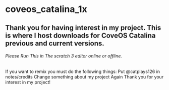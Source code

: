 # coveos_catalina_1x
## Thank you for having interest in my project. This is where I host downloads for CoveOS Catalina previous and current versions.

###### Please Run This in The scratch 3 editor online or offline. 

If you want to remix you must do the following things:
Put @catplays126 in notes/credits
Change something about my project
Again Thank you for your interest in my project!
